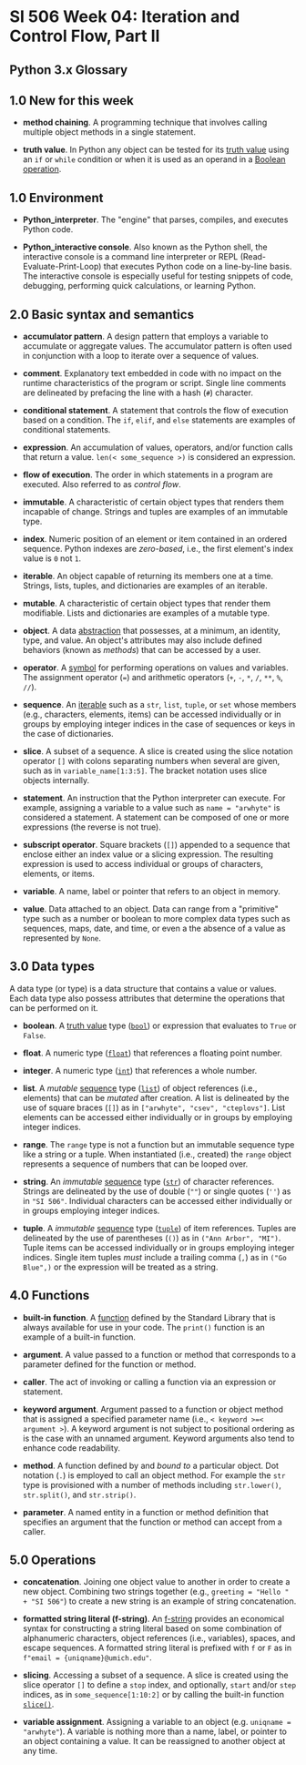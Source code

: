 # SI 506 Week 04: Iteration and Control Flow, Part II

## Python 3.x Glossary

## 1.0 New for this week

* __method chaining__. A programming technique that involves calling multiple object methods in a
  single statement.

* __truth value__. In Python any object can be tested for its
  [truth value](https://docs.python.org/3/library/stdtypes.html#truth-value-testing) using an `if`
  or `while` condition or when it is used as an operand in a
  [Boolean operation](https://docs.python.org/3/library/stdtypes.html#boolean-operations-and-or-not).

## 1.0 Environment

* __Python_interpreter__. The "engine" that parses, compiles, and executes Python code.

* __Python_interactive console__. Also known as the Python shell, the interactive console is a
  command line interpreter or REPL (Read-Evaluate-Print-Loop) that executes Python code on a
  line-by-line basis. The interactive console is especially useful for testing snippets of code,
  debugging, performing quick calculations, or learning Python.

## 2.0 Basic syntax and semantics

* __accumulator pattern__. A design pattern that employs a variable to accumulate or aggregate
  values. The accumulator pattern is often used in conjunction with a loop to iterate over a
  sequence of values.

* __comment__. Explanatory text embedded in code with no impact on the runtime
  characteristics of the program or script. Single line comments are delineated by prefacing
  the line with a hash (`#`) character.

* __conditional statement__. A statement that controls the flow of execution based on a condition.
  The `if`, `elif`, and `else` statements are examples of conditional statements.

* __expression__. An accumulation of values, operators, and/or function calls that return a value.
  `len(< some_sequence >)` is considered an expression.

* __flow of execution__. The order in which statements in a program are executed. Also referred to
  as _control flow_.

* __immutable__. A characteristic of certain object types that renders them incapable of change.
  Strings and tuples are examples of an immutable type.

* __index__. Numeric position of an element or item contained in an ordered sequence. Python
  indexes are _zero-based_, i.e., the first element's index value is `0` not `1`.

* __iterable__. An object capable of returning its members one at a time. Strings, lists, tuples,
  and dictionaries are examples of an iterable.

* __mutable__. A characteristic of certain object types that render them modifiable. Lists and
  dictionaries are examples of a mutable type.

* __object__. A data [abstraction](https://docs.python.org/3/reference/datamodel.html#objects-values-and-types)
  that possesses, at a minimum, an identity, type, and value. An object's attributes may also include
  defined behaviors (known as _methods_) that can be accessed by a user.

* __operator__. A [symbol](https://www.w3schools.com/python/python_operators.asp) for performing
  operations on values and variables. The assignment operator (`=`) and arithmetic operators
  (`+`, `-`, `*`, `/`, `**`, `%`, `//`).

* __sequence__. An [iterable](https://docs.python.org/3/glossary.html#term-iterable) such as a
  `str`, `list`, `tuple`, or `set` whose members (e.g., characters, elements, items) can be
  accessed individually or in groups by employing integer indices in the case of sequences or keys
  in the case of dictionaries.

* __slice__. A subset of a sequence. A slice is created using the slice notation operator `[]` with
  colons separating numbers when several are given, such as in `variable_name[1:3:5]`. The bracket
  notation uses slice objects internally.

* __statement__. An instruction that the Python interpreter can execute. For example, assigning a
  variable to a value such as `name = "arwhyte"` is considered a statement. A statement can be
  composed of one or more expressions (the reverse is not true).

* __subscript operator__. Square brackets (`[]`) appended to a sequence that enclose either an
  index value or a slicing expression. The resulting expression is used to access individual or
  groups of characters, elements, or items.

* __variable__. A name, label or pointer that refers to an object in memory.

* __value__. Data attached to an object. Data can range from a "primitive" type such as a
  number or boolean to more complex data types such as sequences, maps, date, and time, or even a
  the absence of a value as represented by `None`.

## 3.0 Data types

A data type (or type) is a data structure that contains a value or values. Each data type also
possess attributes that determine the operations that can be performed on it.

* __boolean__. A [truth value](https://docs.python.org/3/library/stdtypes.html#truth-value-testing)
  type ([`bool`](https://docs.python.org/3/library/functions.html#bool)) or expression that
  evaluates to `True` or `False`.

* __float__. A numeric type ([`float`](https://docs.python.org/3/library/functions.html#float))
  that references a floating point number.

* __integer__. A numeric type ([`int`](https://docs.python.org/3/library/functions.html#int))
  that references a whole number.

* __list__. A _mutable_ [sequence](https://docs.python.org/3/glossary.html#term-sequence) type
  ([`list`](https://docs.python.org/3/library/stdtypes.html#list)) of object references
  (i.e., elements) that can be _mutated_ after creation. A list is delineated by the use of square
  braces (`[]`) as in `["arwhyte", "csev", "cteplovs"]`. List elements can be accessed either
  individually or in groups by employing integer indices.

* __range__. The `range` type is not a function but an immutable sequence type like a string or a
  tuple. When instantiated (i.e., created) the `range` object represents a sequence of numbers that
  can be looped over.

* __string__. An _immutable_ [sequence](https://docs.python.org/3/glossary.html#term-sequence) type
  ([`str`](https://docs.python.org/3/library/stdtypes.html#str)) of character references. Strings
  are delineated by the use of double (`""`) or single quotes (`''`) as in `"SI 506"`. Individual
  characters can be accessed either individually or in groups employing integer indices.

* __tuple__. A _immutable_ [sequence](https://docs.python.org/3/glossary.html#term-sequence) type
  ([`tuple`](https://docs.python.org/3/library/stdtypes.html#tuple)) of item references. Tuples are
  delineated by the use of parentheses (`()`) as in `("Ann Arbor", "MI")`. Tuple items can be
  accessed individually or in groups employing integer indices. Single item tuples _must_ include a
  trailing comma (`,`) as in `("Go Blue",)` or the expression will be treated as a string.

## 4.0 Functions

* __built-in function__. A [function](https://docs.python.org/3/library/functions.html) defined by
  the Standard Library that is always available for use in your code. The `print()` function is an
  example of a built-in function.

* __argument__. A value passed to a function or method that corresponds to a parameter defined for
  the function or method.

* __caller__. The act of invoking or calling a function via an expression or statement.

* __keyword argument__. Argument passed to a function or object method that is assigned a specified
  parameter name (i.e., `< keyword >=< argument >`). A keyword argument is not subject to positional
  ordering as is the case with an unnamed argument. Keyword arguments also tend to enhance code
  readability.

* __method__. A function defined by and _bound to_ a particular object. Dot notation (`.`) is
  employed to call an object method. For example the `str` type is provisioned with a number of
  methods including `str.lower()`, `str.split()`, and `str.strip()`.

* __parameter__. A named entity in a function or method definition that specifies an argument that
  the function or method can accept from a caller.

## 5.0 Operations

* __concatenation__. Joining one object value to another in order to create a new object. Combining
  two strings together (e.g., `greeting = "Hello " + "SI 506"`) to create a new string is an example
  of string concatenation.

* __formatted string literal (f-string)__. An [f-string](https://docs.python.org/3/reference/lexical_analysis.html#formatted-string-literals)
  provides an economical syntax for constructing a string literal based on some combination of
  alphanumeric characters, object references (i.e., variables), spaces, and escape sequences. A
  formatted string literal is prefixed with `f` or `F` as in `f"email = {uniqname}@umich.edu"`.

* __slicing__. Accessing a subset of a sequence. A slice is created using the slice operator `[]`
  to define a `stop` index, and optionally, `start` and/or `step` indices, as in
  `some_sequence[1:10:2]` or by calling the built-in function
  [`slice()`](https://docs.python.org/3/library/functions.html#slice).

* __variable assignment__. Assigning a variable to an object (e.g. `uniqname = "arwhyte"`).
  A variable is nothing more than a name, label, or pointer to an object containing a value. It can
  be reassigned to another object at any time.
